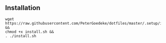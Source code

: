 ## Installation

```
wget https://raw.githubusercontent.com/PeterGoedeke/dotfiles/master/.setup/install.sh &&
chmod +x install.sh &&
. ./install.sh
```
